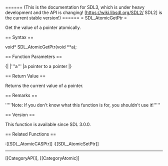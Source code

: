 ====== (This is the documentation for SDL3, which is under heavy development and the API is changing! [https://wiki.libsdl.org/SDL2/ SDL2] is the current stable version!) ======
= SDL_AtomicGetPtr =

Get the value of a pointer atomically.

== Syntax ==

<syntaxhighlight lang='c'>
void* SDL_AtomicGetPtr(void **a);
</syntaxhighlight>

== Function Parameters ==

{|
|'''a'''
|a pointer to a pointer
|}

== Return Value ==

Returns the current value of a pointer.

== Remarks ==

'''''Note: If you don't know what this function is for, you shouldn't use
it!'''''

== Version ==

This function is available since SDL 3.0.0.

== Related Functions ==

:[[SDL_AtomicCASPtr]]
:[[SDL_AtomicSetPtr]]

----
[[CategoryAPI]], [[CategoryAtomic]]


